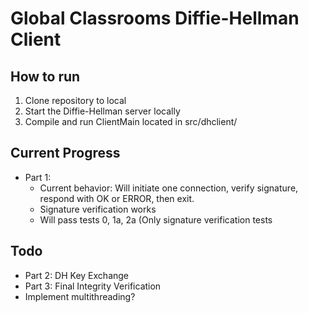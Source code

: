 # Global Classrooms Diffie-Hellman Client

## How to run
1. Clone repository to local
1. Start the Diffie-Hellman server locally
2. Compile and run ClientMain located in src/dhclient/

## Current Progress
- Part 1:
	- Current behavior: Will initiate one connection, verify signature, respond with OK or ERROR, then exit.
	- Signature verification works
	- Will pass tests 0, 1a, 2a (Only signature verification tests

## Todo
- Part 2: DH Key Exchange
- Part 3: Final Integrity Verification
- Implement multithreading?
